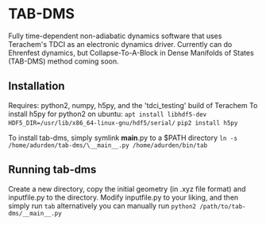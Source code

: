 # TAB-DMS
Fully time-dependent non-adiabatic dynamics software that uses Terachem's TDCI as an electronic dynamics driver. Currently can do Ehrenfest dynamics, but Collapse-To-A-Block in Dense Manifolds of States (TAB-DMS) method coming soon.


## Installation
Requires: python2, numpy, h5py, and the 'tdci\_testing' build of Terachem
To install h5py for python2 on ubuntu:
`apt install libhdf5-dev`
`HDF5_DIR=/usr/lib/x86_64-linux-gnu/hdf5/serial/`
`pip2 install h5py`

To install tab-dms, simply symlink __main__.py to a $PATH directory
`ln -s /home/adurden/tab-dms/\__main__.py /home/adurden/bin/tab`


## Running tab-dms
Create a new directory, copy the initial geometry (in .xyz file format) and inputfile.py to the directory.
Modify inputfile.py to your liking, and then simply run
`tab`
alternatively you can manually run
`python2 /path/to/tab-dms/__main__.py`






